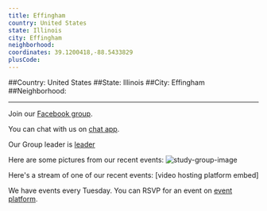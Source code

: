 ```yaml
---
title: Effingham
country: United States
state: Illinois
city: Effingham
neighborhood: 
coordinates: 39.1200418,-88.5433829
plusCode:
---
```


##Country: United States
##State: Illinois
##City: Effingham
##Neighborhood: 
*****
Join our [Facebook group](https://www.facebook.com/groups/free.code.camp.effingham/).

You can chat with us on [chat app]().

Our Group leader is [leader]()

Here are some pictures from our recent events:
![study-group-image]()

Here's a stream of one of our recent events:
[video hosting platform embed]

We have events every Tuesday. You can RSVP for an event on [event platform]().

